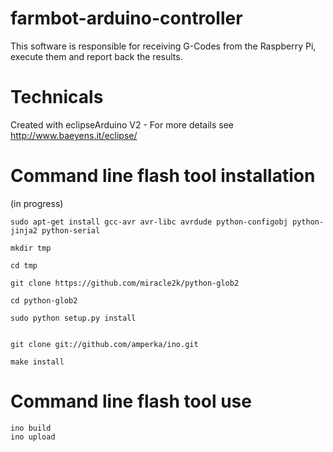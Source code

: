 farmbot-arduino-controller
==========================
This software is responsible for receiving G-Codes from the Raspberry Pi, execute them and report back the results.

Technicals
==========================
Created with eclipseArduino V2 - For more details see http://www.baeyens.it/eclipse/

Command line flash tool installation
==========================

(in progress)

```
sudo apt-get install gcc-avr avr-libc avrdude python-configobj python-jinja2 python-serial

mkdir tmp

cd tmp

git clone https://github.com/miracle2k/python-glob2

cd python-glob2

sudo python setup.py install


git clone git://github.com/amperka/ino.git

make install
```

Command line flash tool use
==========================

```
ino build
ino upload
```
